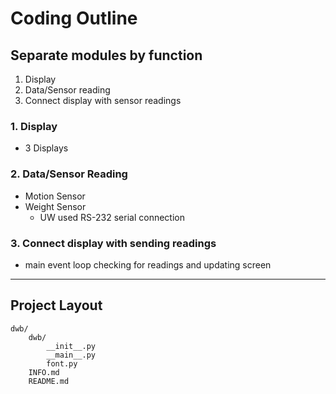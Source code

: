 # Coding Outline

## Separate modules by function
1. Display
2. Data/Sensor reading
3. Connect display with sensor readings

### 1. Display
* 3 Displays

### 2. Data/Sensor Reading
* Motion Sensor
* Weight Sensor
    * UW used RS-232 serial connection

### 3. Connect display with sending readings
* main event loop checking for readings and updating screen

---

## Project Layout
```
dwb/
    dwb/
        __init__.py
        __main__.py
        font.py
    INFO.md
    README.md
```
